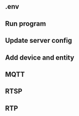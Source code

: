 ## .env

## Run program

## Update server config

## Add device and entity

## MQTT

## RTSP

## RTP
